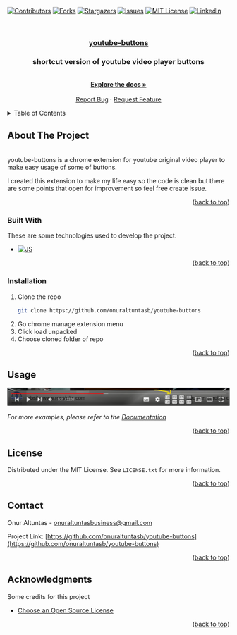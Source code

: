 <a name="readme-top"></a>

[![Contributors][contributors-shield]][contributors-url]
[![Forks][forks-shield]][forks-url]
[![Stargazers][stars-shield]][stars-url]
[![Issues][issues-shield]][issues-url]
[![MIT License][license-shield]][license-url]
[![LinkedIn][linkedin-shield]][linkedin-url]

<!-- PROJECT LOGO -->
<br />
<div align="center">
  <a href="https://github.com/onuraltuntasb/youtube-buttons">
    <h3>youtube-buttons</h3>
  </a>

  <h3 align="center">shortcut version of youtube video player buttons</h3>
  <p align="center">
    <br />
    <a href="https://github.com/onuraltuntasb/youtube-buttons"><strong>Explore the docs »</strong></a>
    <br />
    <br />
    <a href="https://github.com/onuraltuntasb/youtube-buttons/issues">Report Bug</a>
    ·
    <a href="https://github.com/onuraltuntasb/youtube-buttons/issues">Request Feature</a>
  </p>
</div>

<!-- TABLE OF CONTENTS -->
<details>https://github.com/onuraltuntasb/youtube-buttons.git
  <summary>Table of Contents</summary>
  <ol>
    <li>
      <a href="#about-the-project">About The Project</a>
      <ul>
        <li><a href="#built-with">Built With</a></li>
      </ul>
    </li>
    <li>
      <a href="#getting-started">Getting Started</a>
      <ul>
        <li><a href="#prerequisites">Prerequisites</a></li>
        <li><a href="#installation">Installation</a></li>
      </ul>
    </li>
    <li><a href="#usage">Usage</a></li>
    <li><a href="#license">License</a></li>
    <li><a href="#contact">Contact</a></li>
    <li><a href="#acknowledgments">Acknowledgments</a></li>
  </ol>
</details>

<!-- ABOUT THE PROJECT -->

## About The Project

<br/>
youtube-buttons is a chrome extension for youtube original video player to make
easy usage of some of buttons.

I created this extension to make my life easy so the code is clean but there are
some points that open for improvement so feel free create issue.

<p align="right">(<a href="#readme-top">back to top</a>)</p>

### Built With

These are some technologies used to develop the project.

- [![JS][JS.js]][JS-url]

<p align="right">(<a href="#readme-top">back to top</a>)</p>

<!-- GETTING STARTED -->

### Installation

1. Clone the repo
   ```sh
   git clone https://github.com/onuraltuntasb/youtube-buttons
   ```
2. Go chrome manage extension menu
3. Click load unpacked
4. Choose cloned folder of repo

<p align="right">(<a href="#readme-top">back to top</a>)</p>

<!-- USAGE EXAMPLES -->

## Usage

![speed-buttons][speed-buttons]

_For more examples, please refer to the [Documentation](https://github.com/onuraltuntasb/youtube-buttons)_

<p align="right">(<a href="#readme-top">back to top</a>)</p>

<!-- LICENSE -->

## License

Distributed under the MIT License. See `LICENSE.txt` for more information.

<p align="right">(<a href="#readme-top">back to top</a>)</p>

<!-- CONTACT -->

## Contact

Onur Altuntas - onuraltuntasbusiness@gmail.com

Project Link: [https://github.com/onuraltuntasb/youtube-buttons](https://github.com/onuraltuntasb/youtube-buttons)

<p align="right">(<a href="#readme-top">back to top</a>)</p>

<!-- ACKNOWLEDGMENTS -->

## Acknowledgments

Some credits for this project

- [Choose an Open Source License](https://choosealicense.com)

<p align="right">(<a href="#readme-top">back to top</a>)</p>

[contributors-shield]: https://img.shields.io/github/contributors/onuraltuntasb/youtube-buttons.svg?style=for-the-badge
[contributors-url]: https://github.com/onuraltuntasb/youtube-buttons/graphs/contributors
[forks-shield]: https://img.shields.io/github/forks/onuraltuntasb/youtube-buttons.svg?style=for-the-badge
[forks-url]: https://github.com/onuraltuntasb/youtube-buttons/network/members
[stars-shield]: https://img.shields.io/github/stars/onuraltuntasb/youtube-buttons.svg?style=for-the-badge
[stars-url]: https://github.com/onuraltuntasb/youtube-buttons/stargazers
[issues-shield]: https://img.shields.io/github/issues/onuraltuntasb/youtube-buttons.svg?style=for-the-badge
[issues-url]: https://github.com/onuraltuntasb/youtube-buttons/issues
[license-shield]: https://img.shields.io/github/license/onuraltuntasb/youtube-buttons.svg?style=for-the-badge
[license-url]: https://github.com/onuraltuntasb/youtube-buttons/blob/master/LICENSE.txt
[linkedin-shield]: https://img.shields.io/badge/-LinkedIn-black.svg?style=for-the-badge&logo=linkedin&colorB=555
[linkedin-url]: www.linkedin.com/in/onur-altuntas1
[speed-buttons]: readme-assets/speed-buttons.png
[product-list1-screenshot]: readme-assets/e-commerce-product-list1.png
[JS.js]: https://shields.io/badge/JavaScript-F7DF1E?logo=JavaScript&logoColor=000&style=flat-square
[JS-url]: https://www.w3schools.com/js/
